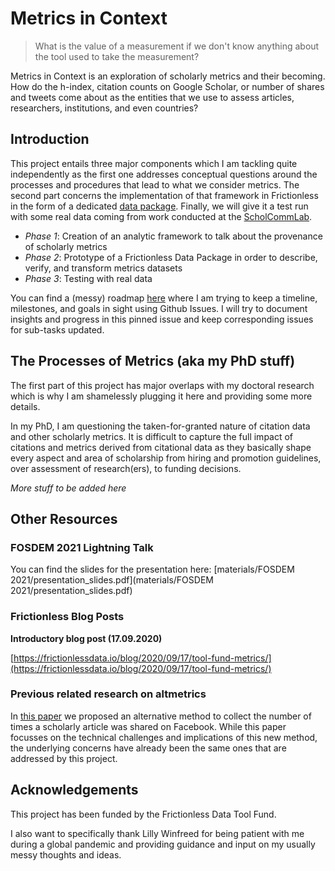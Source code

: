 # Metrics in Context

> What is the value of a measurement if we don't know anything about the tool used to take the measurement?

Metrics in Context is an exploration of scholarly metrics and their becoming. How do the h-index, citation counts on Google Scholar, or number of shares and tweets come about as the entities that we use to assess articles, researchers, institutions, and even countries?  

## Introduction

This project entails three major components which I am tackling quite independently as the first one addresses conceptual questions around the processes and procedures that lead to what we consider metrics. The second part concerns the implementation of that framework in Frictionless in the form of a dedicated [data package](https://specs.frictionlessdata.io/data-package/). Finally, we will give it a test run with some real data coming from work conducted at the [ScholCommLab](https://scholcommlab.ca).

- *Phase 1*: Creation of an analytic framework to talk about the provenance of scholarly metrics 
- *Phase 2*: Prototype of a Frictionless Data Package in order to describe, verify, and transform metrics datasets
- *Phase 3*: Testing with real data

You can find a (messy) roadmap [here](https://github.com/Bubblbu/metrics-in-context/issues/2) where I am trying to keep a timeline, milestones, and goals in sight using Github Issues. I will try to document insights and progress in this pinned issue and keep corresponding issues for sub-tasks updated.

## The Processes of Metrics (aka my PhD stuff)

The first part of this project has major overlaps with my doctoral research which is why I am shamelessly plugging it here and providing some more details.

In my PhD, I am questioning the taken-for-granted nature of citation data and other scholarly metrics. It is difficult to capture the full impact of citations and metrics derived from citational data as they basically shape every aspect and area of scholarship from hiring and promotion guidelines, over assessment of research(ers), to funding decisions.

*More stuff to be added here*

## Other Resources

### FOSDEM 2021 Lightning Talk

You can find the slides for the presentation here: [materials/FOSDEM 2021/presentation_slides.pdf](materials/FOSDEM 2021/presentation_slides.pdf)

### Frictionless Blog Posts

**Introductory blog post (17.09.2020)**

[https://frictionlessdata.io/blog/2020/09/17/tool-fund-metrics/](https://frictionlessdata.io/blog/2020/09/17/tool-fund-metrics/)

### Previous related research on altmetrics

In [this paper](https://www.mitpressjournals.org/doi/full/10.1162/qss_a_00044) we proposed an alternative method to collect the number of times a scholarly article was shared on Facebook. While this paper focusses on the technical challenges and implications of this new method, the underlying concerns have already been the same ones that are addressed by this project.

## Acknowledgements

This project has been funded by the Frictionless Data Tool Fund.

I also want to specifically thank Lilly Winfreed for being patient with me during a global pandemic and providing guidance and input on my usually messy thoughts and ideas.